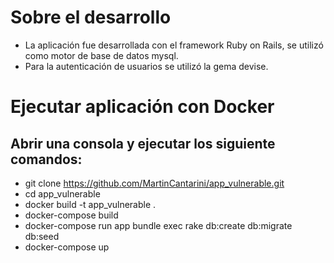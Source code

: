 # Sobre el desarrollo

* La aplicación fue desarrollada con el framework Ruby on Rails, se utilizó como motor de base de datos mysql.
* Para la autenticación de usuarios se utilizó la gema devise.

# Ejecutar aplicación con Docker

## Abrir una consola y ejecutar los siguiente comandos:
* git clone https://github.com/MartinCantarini/app_vulnerable.git
* cd app_vulnerable
* docker build -t app_vulnerable .
* docker-compose build
* docker-compose run app bundle exec rake db:create db:migrate db:seed
* docker-compose up
